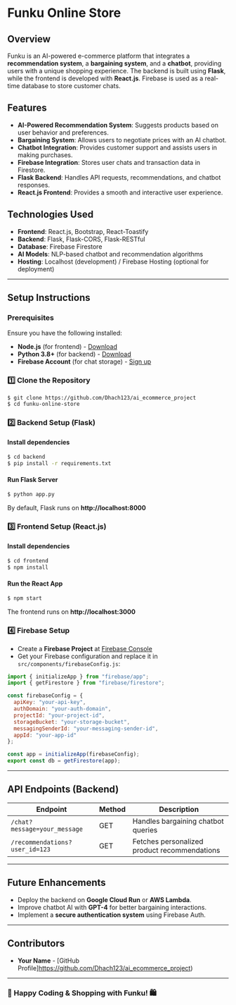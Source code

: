 # Funku Online Store

## Overview
Funku is an AI-powered e-commerce platform that integrates a **recommendation system**, a **bargaining system**, and a **chatbot**, providing users with a unique shopping experience. The backend is built using **Flask**, while the frontend is developed with **React.js**. Firebase is used as a real-time database to store customer chats.

## Features
- **AI-Powered Recommendation System**: Suggests products based on user behavior and preferences.
- **Bargaining System**: Allows users to negotiate prices with an AI chatbot.
- **Chatbot Integration**: Provides customer support and assists users in making purchases.
- **Firebase Integration**: Stores user chats and transaction data in Firestore.
- **Flask Backend**: Handles API requests, recommendations, and chatbot responses.
- **React.js Frontend**: Provides a smooth and interactive user experience.

## Technologies Used
- **Frontend**: React.js, Bootstrap, React-Toastify
- **Backend**: Flask, Flask-CORS, Flask-RESTful
- **Database**: Firebase Firestore
- **AI Models**: NLP-based chatbot and recommendation algorithms
- **Hosting**: Localhost (development) / Firebase Hosting (optional for deployment)

---

## Setup Instructions

### Prerequisites
Ensure you have the following installed:
- **Node.js** (for frontend) - [Download](https://nodejs.org/)
- **Python 3.8+** (for backend) - [Download](https://www.python.org/)
- **Firebase Account** (for chat storage) - [Sign up](https://firebase.google.com/)

### 1️⃣ Clone the Repository
```sh
$ git clone https://github.com/Dhach123/ai_ecommerce_project
$ cd funku-online-store
```

### 2️⃣ Backend Setup (Flask)
#### Install dependencies
```sh
$ cd backend
$ pip install -r requirements.txt
```

#### Run Flask Server
```sh
$ python app.py
```
By default, Flask runs on **http://localhost:8000**

### 3️⃣ Frontend Setup (React.js)
#### Install dependencies
```sh
$ cd frontend
$ npm install
```

#### Run the React App
```sh
$ npm start
```
The frontend runs on **http://localhost:3000**

### 4️⃣ Firebase Setup
- Create a **Firebase Project** at [Firebase Console](https://console.firebase.google.com/)
- Get your Firebase configuration and replace it in `src/components/firebaseConfig.js`:
```js
import { initializeApp } from "firebase/app";
import { getFirestore } from "firebase/firestore";

const firebaseConfig = {
  apiKey: "your-api-key",
  authDomain: "your-auth-domain",
  projectId: "your-project-id",
  storageBucket: "your-storage-bucket",
  messagingSenderId: "your-messaging-sender-id",
  appId: "your-app-id"
};

const app = initializeApp(firebaseConfig);
export const db = getFirestore(app);
```

---

## API Endpoints (Backend)
| Endpoint | Method | Description |
|----------|--------|-------------|
| `/chat?message=your_message` | GET | Handles bargaining chatbot queries |
| `/recommendations?user_id=123` | GET | Fetches personalized product recommendations |

---

## Future Enhancements
- Deploy the backend on **Google Cloud Run** or **AWS Lambda**.
- Improve chatbot AI with **GPT-4** for better bargaining interactions.
- Implement a **secure authentication system** using Firebase Auth.

---

## Contributors
- **Your Name** - [GitHub Profile]https://github.com/Dhach123/ai_ecommerce_project)

---

### 🎉 Happy Coding & Shopping with Funku! 🛍️

